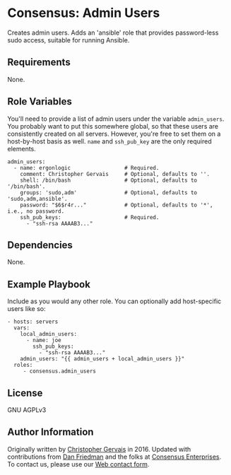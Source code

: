 Consensus: Admin Users
======================

Creates admin users. Adds an 'ansible' role that provides password-less sudo access, suitable for running Ansible.

Requirements
------------

None.

Role Variables
--------------

You'll need to provide a list of admin users under the variable `admin_users`. You probably want to put this somewhere global, so that these users are consistently created on all servers. However, you're free to set them on a host-by-host basis as well. `name` and `ssh_pub_key` are the only required elements.

    admin_users:
      - name: ergonlogic                 # Required.
        comment: Christopher Gervais     # Optional, defaults to ''.
        shell: /bin/bash                 # Optional, defaults to '/bin/bash'.
        groups: 'sudo,adm'               # Optional, defaults to 'sudo,adm,ansible'.
        password: "$6$r4r..."            # Optional, defaults to '*', i.e., no password.
        ssh_pub_keys:                    # Required.
          - "ssh-rsa AAAAB3..."


Dependencies
------------

None.

Example Playbook
----------------

Include as you would any other role. You can optionally add host-specific users like so:

    - hosts: servers
      vars:
        local_admin_users:
          - name: joe
            ssh_pub_keys:
              - "ssh-rsa AAAAB3..."
        admin_users: "{{ admin_users + local_admin_users }}"
      roles:
         - consensus.admin_users

License
-------

GNU AGPLv3

Author Information
------------------

Originally written by [Christopher Gervais](https://consensus.enterprises/team/christopher/) in 2016. Updated with contributions from [Dan Friedman](https://consensus.enterprises/team/dan/) and the folks at [Consensus Enterprises](https://consensus.enterprises). To contact us, please use our [Web contact form](https://consensus.enterprises/#contact).
